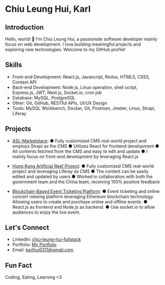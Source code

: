 # Chiu Leung Hui, Karl

## Introduction

Hello, world! 👋 I'm Chiu Leung Hui, a passionate software developer mainly focus on web development. I love building meaningful projects and exploring new technologies. Welcome to my GitHub profile!

## Skills

- Front-end Development: React.js, Javascript, Redux, HTML5, CSS3, Context API
- Back-end Development: Node.js, Linux operation, shell script, Express.js, JWT, Next.js, Socket.io, cron job
- Database: MySQL, PostgreSQL
- Other: Git, GitHub, RESTful APIs, UI/UX Design
- Tools: MySQL Workbench, Docker, Git, Postman, Jmeter, Linux, Strapi, Liferay

## Projects

- [ASL-Marketplace](marketplace.asl.com.hk):
● Fully customized CMS real-world project and employs Strapi as the CMS
● Utilizes React for frontend development
● All contents fetched from the CMS and easy to edit and update
● I mainly focus on front-end development by leveraging React.js

- [Hong Kong Artificial Reef Project](artificial-reef.net):
● Fully customized CMS real-world project and leveraging Liferay as CMS
● The content can be easily edited and updated by users
● Worked in collaboration with both the government team and the China team, receiving 100% positive feedback

- [Blockchain-Based Event Ticketing Platform](github.com/Karl-Hui/smartix-capstone):
● Event ticketing and online concert viewing platform leveraging Ethereum blockchain technology. Allowing users to create and purchase online and offline events.
● React.js as frontend and Node.js as backend.
● Use socket.io to allow audiences to enjoy the live event.

## Let's Connect

- LinkedIn: [chiu-leung-hui-fullstack]([link-to-your-linkedin](https://www.linkedin.com/in/chiu-leung-hui-fullstack/))
- Portfolio: [My Portfolio]([link-to-your-portfolio](https://main--chiu-personal-web.netlify.app/))
- Email: [karlhui0311@gmail.com](karlhui0311@gmail.com)

## Fun Fact

Coding, Eating, Learning <3
